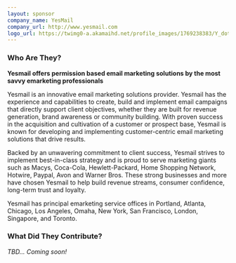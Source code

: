 ```yaml
---
layout: sponsor
company_name: YesMail
company_url: http://www.yesmail.com
logo_url: https://twimg0-a.akamaihd.net/profile_images/1769238383/Y_dot_250x250.png
---
```

### Who Are They?
**Yesmail offers permission based email marketing solutions by the most savvy emarketing professionals**

Yesmail is an innovative email marketing solutions provider. Yesmail has the experience and capabilities to create, build and implement email campaigns that directly support client objectives, whether they are built for revenue generation, brand awareness or community building. With proven success in the acquisition and cultivation of a customer or prospect base, Yesmail is known for developing and implementing customer-centric email marketing solutions that drive results.

Backed by an unwavering commitment to client success, Yesmail strives to implement best-in-class strategy and is proud to serve marketing giants such as Macys, Coca-Cola, Hewlett-Packard, Home Shopping Network, Hotwire, Paypal, Avon and Warner Bros. These strong businesses and more have chosen Yesmail to help build revenue streams, consumer confidence, long-term trust and loyalty.

Yesmail has principal emarketing service offices in Portland, Atlanta, Chicago, Los Angeles, Omaha, New York, San Francisco, London, Singapore, and Toronto.

### What Did They Contribute?

*TBD... Coming soon!*